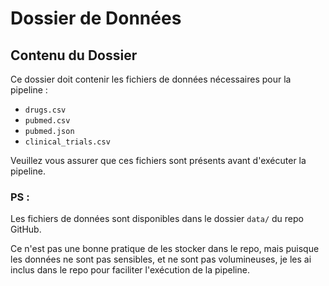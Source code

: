 # Dossier de Données

## Contenu du Dossier

Ce dossier doit contenir les fichiers de données nécessaires pour la pipeline :

- `drugs.csv`
- `pubmed.csv`
- `pubmed.json`
- `clinical_trials.csv`

Veuillez vous assurer que ces fichiers sont présents avant d'exécuter la pipeline.

### PS :

Les fichiers de données sont disponibles dans le dossier `data/` du repo GitHub.

Ce n'est pas une bonne pratique de les stocker dans le repo, mais puisque les données ne sont pas sensibles, et ne sont pas volumineuses, je les ai inclus dans le repo pour faciliter l'exécution de la pipeline.
